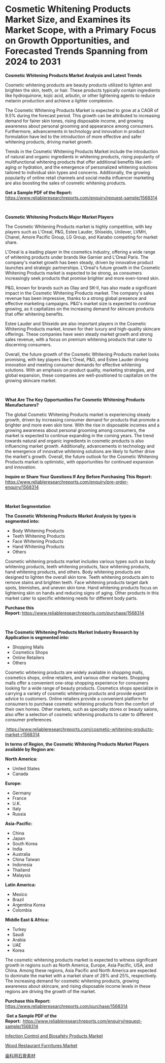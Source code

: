 <p><h1>Cosmetic Whitening Products Market Size, and Examines its Market Scope, with a Primary Focus on Growth Opportunities, and Forecasted Trends Spanning from 2024 to 2031</h1></p><p><strong>Cosmetic Whitening Products Market Analysis and Latest Trends</strong></p>
<p><p>Cosmetic whitening products are beauty products utilized to lighten and brighten the skin, teeth, or hair. These products typically contain ingredients like hydroquinone, kojic acid, arbutin, or other lightening agents to reduce melanin production and achieve a lighter complexion.</p><p>The Cosmetic Whitening Products Market is expected to grow at a CAGR of 9.5% during the forecast period. This growth can be attributed to increasing demand for fairer skin tones, rising disposable income, and growing awareness about personal grooming and appearance among consumers. Furthermore, advancements in technology and innovation in product formulation have led to the introduction of more effective and safer whitening products, driving market growth.</p><p>Trends in the Cosmetic Whitening Products Market include the introduction of natural and organic ingredients in whitening products, rising popularity of multifunctional whitening products that offer additional benefits like anti-aging or hydration, and the emergence of personalized whitening solutions tailored to individual skin types and concerns. Additionally, the growing popularity of online retail channels and social media influencer marketing are also boosting the sales of cosmetic whitening products.</p></p>
<p><strong>Get a Sample PDF of the Report:&nbsp;</strong> <a href="https://www.reliableresearchreports.com/enquiry/request-sample/1568314">https://www.reliableresearchreports.com/enquiry/request-sample/1568314</a></p>
<p>&nbsp;</p>
<p><strong>Cosmetic Whitening Products Major Market Players</strong></p>
<p><p>The Cosmetic Whitening Products market is highly competitive, with key players such as L'Oreal, P&G, Estee Lauder, Shiseido, Unilever, LVMH, Chanel, Amore Pacific Group, LG Group, and Kanabo competing for market share. </p><p>L'Oreal is a leading player in the cosmetics industry, offering a wide range of whitening products under brands like Garnier and L'Oreal Paris. The company's market growth has been steady, driven by innovative product launches and strategic partnerships. L'Oreal's future growth in the Cosmetic Whitening Products market is expected to be strong, as consumers increasingly seek products that promise brighter and more even-toned skin.</p><p>P&G, known for brands such as Olay and SK-II, has also made a significant impact in the Cosmetic Whitening Products market. The company's sales revenue has been impressive, thanks to a strong global presence and effective marketing campaigns. P&G's market size is expected to continue growing, as it capitalizes on the increasing demand for skincare products that offer whitening benefits.</p><p>Estee Lauder and Shiseido are also important players in the Cosmetic Whitening Products market, known for their luxury and high-quality skincare offerings. These companies have seen steady market growth and strong sales revenue, with a focus on premium whitening products that cater to discerning consumers.</p><p>Overall, the future growth of the Cosmetic Whitening Products market looks promising, with key players like L'Oreal, P&G, and Estee Lauder driving innovation and meeting consumer demands for effective whitening solutions. With an emphasis on product quality, marketing strategies, and global expansion, these companies are well-positioned to capitalize on the growing skincare market.</p></p>
<p>&nbsp;</p>
<p><strong>What Are The Key Opportunities For Cosmetic Whitening Products Manufacturers?</strong></p>
<p><p>The global Cosmetic Whitening Products market is experiencing steady growth, driven by increasing consumer demand for products that promote a brighter and more even skin tone. With the rise in disposable incomes and a growing awareness about personal grooming among consumers, the market is expected to continue expanding in the coming years. The trend towards natural and organic ingredients in cosmetic products is also influencing market growth. Additionally, advancements in technology and the emergence of innovative whitening solutions are likely to further drive the market's growth. Overall, the future outlook for the Cosmetic Whitening Products market is optimistic, with opportunities for continued expansion and innovation.</p></p>
<p><strong>Inquire or Share Your Questions If Any Before Purchasing This Report:</strong> <a href="https://www.reliableresearchreports.com/enquiry/pre-order-enquiry/1568314">https://www.reliableresearchreports.com/enquiry/pre-order-enquiry/1568314</a></p>
<p>&nbsp;</p>
<p><strong>Market Segmentation</strong></p>
<p><strong>The Cosmetic Whitening Products Market Analysis by types is segmented into:</strong></p>
<p><ul><li>Body Whitening Products</li><li>Teeth Whitening Products</li><li>Face Whitening Products</li><li>Hand Whitening Products</li><li>Others</li></ul></p>
<p><p>Cosmetic whitening products market includes various types such as body whitening products, teeth whitening products, face whitening products, hand whitening products, and others. Body whitening products are designed to lighten the overall skin tone. Teeth whitening products aim to remove stains and brighten teeth. Face whitening products target dark spots, blemishes, and uneven skin tone. Hand whitening products focus on lightening skin on hands and reducing signs of aging. Other products in this market cater to specific whitening needs for different body parts.</p></p>
<p><strong>Purchase this Report:&nbsp;</strong><a href="https://www.reliableresearchreports.com/purchase/1568314">https://www.reliableresearchreports.com/purchase/1568314</a></p>
<p>&nbsp;</p>
<p><strong>The Cosmetic Whitening Products Market Industry Research by Application is segmented into:</strong></p>
<p><ul><li>Shopping Malls</li><li>Cosmetics Shops</li><li>Online Retailers</li><li>Others</li></ul></p>
<p><p>Cosmetic whitening products are widely available in shopping malls, cosmetics shops, online retailers, and various other markets. Shopping malls offer a convenient one-stop shopping experience for consumers looking for a wide range of beauty products. Cosmetics shops specialize in carrying a variety of cosmetic whitening products and provide expert advice to customers. Online retailers provide a convenient platform for consumers to purchase cosmetic whitening products from the comfort of their own homes. Other markets, such as specialty stores or beauty salons, also offer a selection of cosmetic whitening products to cater to different consumer preferences.</p></p>
<p><a href="https://www.reliableresearchreports.com/cosmetic-whitening-products-market-r1568314">&nbsp;https://www.reliableresearchreports.com/cosmetic-whitening-products-market-r1568314</a></p>
<p><strong>In terms of Region, the Cosmetic Whitening Products Market Players available by Region are:</strong></p>
<p>
    <p> <strong> North America: </strong>
        <ul>
            <li>United States</li>
            <li>Canada</li>
        </ul>
        </p> 
    <p> <strong> Europe: </strong>
        <ul>
            <li>Germany</li>
            <li>France</li>
            <li>U.K.</li>
            <li>Italy</li>
            <li>Russia</li>
        </ul>
        </p> 
    <p> <strong> Asia-Pacific: </strong>
        <ul>
            <li>China</li>
            <li>Japan</li>
            <li>South Korea</li>
            <li>India</li>
            <li>Australia</li>
            <li>China Taiwan</li>
            <li>Indonesia</li>
            <li>Thailand</li>
            <li>Malaysia</li>
        </ul>
        </p> 
    <p> <strong> Latin America: </strong>
        <ul>
            <li>Mexico</li>
            <li>Brazil</li>
            <li>Argentina Korea</li>
            <li>Colombia</li>
        </ul>
        </p> 
    <p> <strong> Middle East & Africa: </strong>
        <ul>
            <li>Turkey</li>
            <li>Saudi</li>
            <li>Arabia</li>
            <li>UAE</li>
            <li>Korea</li>
        </ul>
    </p>
    </p>
<p><p>The cosmetic whitening products market is expected to witness significant growth in regions such as North America, Europe, Asia Pacific, USA, and China. Among these regions, Asia Pacific and North America are expected to dominate the market with a market share of 28% and 25%, respectively. The increasing demand for cosmetic whitening products, growing awareness about skincare, and rising disposable income levels in these regions are driving the growth of the market.</p></p>
<p><strong>Purchase this Report: </strong><a href="https://www.reliableresearchreports.com/purchase/1568314">https://www.reliableresearchreports.com/purchase/1568314</a></p>
<p>&nbsp;<strong>Get a Sample PDF of the Report:&nbsp;&nbsp;</strong><a href="https://www.reliableresearchreports.com/enquiry/request-sample/1568314">https://www.reliableresearchreports.com/enquiry/request-sample/1568314</a></p>
<p><strong></strong></p>
<p><p><a href="https://view.publitas.com/reportprime-1/global-infection-control-and-biosafety-products-market-sector-types-applications-market-player-strategies-regional-growth-insights-and-future-projections-2024-2031/">Infection Control and Biosafety Products Market</a></p><p><a href="https://github.com/LibbySpencer2018/Market-Research-Report-List-1/blob/main/wood-restaurant-furnitures-market.md">Wood Restaurant Furnitures Market</a></p><p><a href="https://github.com/JoanaNitzsche/Market-Research-Report-List-1/blob/main/3320346108277.md">歯科用石膏素材</a></p></p>
